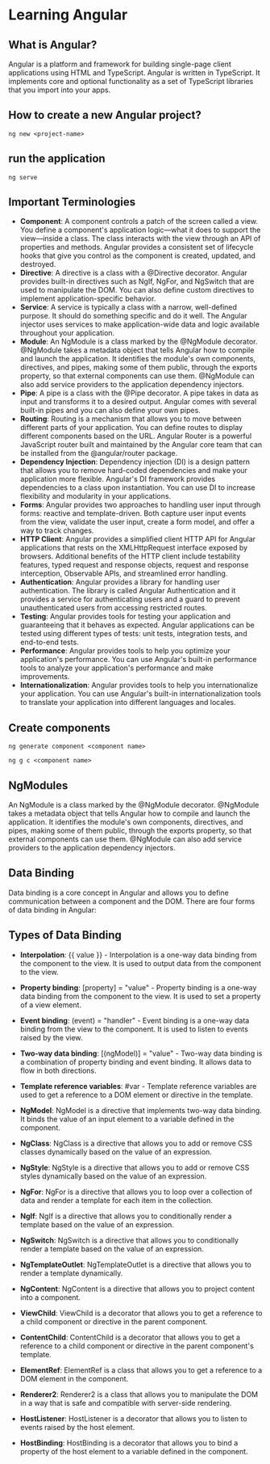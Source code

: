 # Learning Angular

## What is Angular?

Angular is a platform and framework for building single-page client applications using HTML and TypeScript. Angular is written in TypeScript. It implements core and optional functionality as a set of TypeScript libraries that you import into your apps.

## How to create a new Angular project?

````shell
ng new <project-name>
````

## run the application

````shell
ng serve
````

## Important Terminologies

- **Component**: A component controls a patch of the screen called a view. You define a component's application logic—what it does to support the view—inside a class. The class interacts with the view through an API of properties and methods. Angular provides a consistent set of lifecycle hooks that give you control as the component is created, updated, and destroyed.
- **Directive**: A directive is a class with a @Directive decorator. Angular provides built-in directives such as NgIf, NgFor, and NgSwitch that are used to manipulate the DOM. You can also define custom directives to implement application-specific behavior.
- **Service**: A service is typically a class with a narrow, well-defined purpose. It should do something specific and do it well. The Angular injector uses services to make application-wide data and logic available throughout your application.
- **Module**: An NgModule is a class marked by the @NgModule decorator. @NgModule takes a metadata object that tells Angular how to compile and launch the application. It identifies the module's own components, directives, and pipes, making some of them public, through the exports property, so that external components can use them. @NgModule can also add service providers to the application dependency injectors.
- **Pipe**: A pipe is a class with the @Pipe decorator. A pipe takes in data as input and transforms it to a desired output. Angular comes with several built-in pipes and you can also define your own pipes.
- **Routing**: Routing is a mechanism that allows you to move between different parts of your application. You can define routes to display different components based on the URL. Angular Router is a powerful JavaScript router built and maintained by the Angular core team that can be installed from the @angular/router package.
- **Dependency Injection**: Dependency injection (DI) is a design pattern that allows you to remove hard-coded dependencies and make your application more flexible. Angular's DI framework provides dependencies to a class upon instantiation. You can use DI to increase flexibility and modularity in your applications.
- **Forms**: Angular provides two approaches to handling user input through forms: reactive and template-driven. Both capture user input events from the view, validate the user input, create a form model, and offer a way to track changes.
- **HTTP Client**: Angular provides a simplified client HTTP API for Angular applications that rests on the XMLHttpRequest interface exposed by browsers. Additional benefits of the HTTP client include testability features, typed request and response objects, request and response interception, Observable APIs, and streamlined error handling.
- **Authentication**: Angular provides a library for handling user authentication. The library is called Angular Authentication and it provides a service for authenticating users and a guard to prevent unauthenticated users from accessing restricted routes.
- **Testing**: Angular provides tools for testing your application and guaranteeing that it behaves as expected. Angular applications can be tested using different types of tests: unit tests, integration tests, and end-to-end tests.
- **Performance**: Angular provides tools to help you optimize your application's performance. You can use Angular's built-in performance tools to analyze your application's performance and make improvements.
- **Internationalization**: Angular provides tools to help you internationalize your application. You can use Angular's built-in internationalization tools to translate your application into different languages and locales.

## Create components 
````shell
ng generate component <component name>

ng g c <component name>
````

## NgModules

An NgModule is a class marked by the @NgModule decorator. @NgModule takes a metadata object that tells Angular how to compile and launch the application. It identifies the module's own components, directives, and pipes, making some of them public, through the exports property, so that external components can use them. @NgModule can also add service providers to the application dependency injectors.

## Data Binding

Data binding is a core concept in Angular and allows you to define communication between a component and the DOM. There are four forms of data binding in Angular:

## Types of Data Binding

- **Interpolation**: {{ value }} - Interpolation is a one-way data binding from the component to the view. It is used to output data from the component to the view.
- **Property binding**: [property] = "value" - Property binding is a one-way data binding from the component to the view. It is used to set a property of a view element.
- **Event binding**: (event) = "handler" - Event binding is a one-way data binding from the view to the component. It is used to listen to events raised by the view.
- **Two-way data binding**: [(ngModel)] = "value" - Two-way data binding is a combination of property binding and event binding. It allows data to flow in both directions.

- **Template reference variables**: #var - Template reference variables are used to get a reference to a DOM element or directive in the template.
- **NgModel**: NgModel is a directive that implements two-way data binding. It binds the value of an input element to a variable defined in the component.
- **NgClass**: NgClass is a directive that allows you to add or remove CSS classes dynamically based on the value of an expression.
- **NgStyle**: NgStyle is a directive that allows you to add or remove CSS styles dynamically based on the value of an expression.
- **NgFor**: NgFor is a directive that allows you to loop over a collection of data and render a template for each item in the collection.
- **NgIf**: NgIf is a directive that allows you to conditionally render a template based on the value of an expression.
- **NgSwitch**: NgSwitch is a directive that allows you to conditionally render a template based on the value of an expression.
- **NgTemplateOutlet**: NgTemplateOutlet is a directive that allows you to render a template dynamically.
- **NgContent**: NgContent is a directive that allows you to project content into a component.
- **ViewChild**: ViewChild is a decorator that allows you to get a reference to a child component or directive in the parent component.
- **ContentChild**: ContentChild is a decorator that allows you to get a reference to a child component or directive in the parent component's template.
- **ElementRef**: ElementRef is a class that allows you to get a reference to a DOM element in the component.
- **Renderer2**: Renderer2 is a class that allows you to manipulate the DOM in a way that is safe and compatible with server-side rendering.
- **HostListener**: HostListener is a decorator that allows you to listen to events raised by the host element.
- **HostBinding**: HostBinding is a decorator that allows you to bind a property of the host element to a variable defined in the component.
